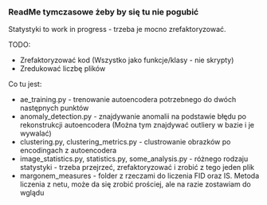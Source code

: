 <h3>ReadMe tymczasowe żeby by się tu nie pogubić</h3>

Statystyki to work in progress - trzeba je mocno zrefaktoryzować.

TODO:

- Zrefaktoryzować kod (Wszystko jako funkcje/klasy - nie skrypty)
- Zredukować liczbę plików

Co tu jest:

- ae_training.py - trenowanie autoencodera potrzebnego do dwóch następnych punktów
- anomaly_detection.py - znajdywanie anomalii na podstawie błędu po rekonstrukcji autoencodera (Można tym znajdywać outliery w bazie i je wywalać)
- clustering.py, clustering_metrics.py - clustrowanie obrazków po encodingach z autoencodera
- image_statistics.py, statistics.py, some_analysis.py - różnego rodzaju statystyki - trzeba przejrzeć, zrefaktoryzować i zrobić z tego jeden plik
- margonem_measures - folder z rzeczami do liczenia FID oraz IS. Metoda liczenia z netu, może da się zrobić prościej, ale na razie zostawiam do wglądu